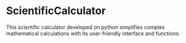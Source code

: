 # ScientificCalculator
This scientific calculator developed on python simplifies complex mathematical calculations with its user-friendly interface and functions.

